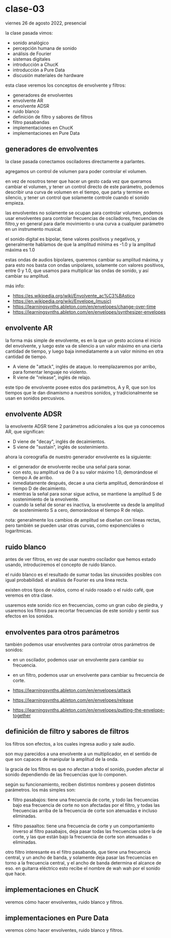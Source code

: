 # clase-03

viernes 26 de agosto 2022, presencial

la clase pasada vimos:

- sonido analógico
- percepción humana de sonido
- análisis de Fourier
- sistemas digitales
- introducción a ChucK
- introducción a Pure Data
- discusión materiales de hardware

esta clase veremos los conceptos de envolvente y filtros:

- generadores de envolventes
- envolvente AR
- envolvente ADSR
- ruido blanco
- definición de filtro y sabores de filtros
- filtro pasabandas
- implementaciones en ChucK
- implementaciones en Pure Data

## generadores de envolventes

la clase pasada conectamos osciladores directamente a parlantes.

agregamos un control de volumen para poder controlar el volumen.

en vez de nosotros tener que hacer un gesto cada vez que queramos cambiar el volumen, y tener un control directo de este parámetro, podemos describir una curva de volumen en el tiempo, que parta y termine en silencio, y tener un control que solamente controle cuando el sonido empieza.

las envolventes no solamente se ocupan para controlar volumen, podemos usar envolventes para controlar frecuencias de osciladores, frecuencias de filtro,y en general para darle movimiento o una curva a cualquier parámetro en un instrumento musical.

el sonido digital es bipolar, tiene valores positivos y negativos, y generalmente hablamos de que la amplitud mínima es -1.0 y la amplitud máxima es 1.0

estas ondas de audios bipolares, queremos cambiar su amplitud máxima, y para esto nos basta con ondas unipolares, solamente con valores positivos, entre 0 y 1.0, que usamos para multiplicar las ondas de sonido, y así cambiar su amplitud.

más info:

- https://es.wikipedia.org/wiki/Envolvente_ac%C3%BAstico
- https://en.wikipedia.org/wiki/Envelope_(music)
- https://learningsynths.ableton.com/en/envelopes/change-over-time
- https://learningsynths.ableton.com/en/envelopes/synthesizer-envelopes

## envolvente AR

la forma más simple de envolvente, es en la que un gesto acciona el inicio del envolvente, y luego este va de silencio a un valor máximo en una cierta cantidad de tiempo, y luego baja inmediatamente a un valor mínimo en otra cantidad de tiempo.

- A viene de "attack", inglés de ataque. lo reemplazaremos por arribo, para fomentar lenguaje no violento.
- R viene de "release", inglés de relajo.

este tipo de envolvente posee estos dos parámetros, A y R, que son los tiempos que le dan dinamismo a nuestros sonidos, y tradicionalmente se usan en sonidos percusivos.

## envolvente ADSR

la envolvente ADSR tiene 2 parámetros adicionales a los que ya conocemos AR, que significan:

- D viene de "decay", inglés de decaimientos.
- S viene de "sustain", inglés de sostenimiento.

ahora la coreografía de nuestro generador envolvente es la siguiente:

- el generador de envolvente recibe una señal para sonar.
- con esto, su amplitud va de 0 a su valor máximo 1.0, demorándose el tiempo A de arribo.
- inmediatamente después, decae a una cierta amplitud, demorándose el tiempo D de decaimiento.
- mientras la señal para sonar sigue activa, se mantiene la amplitud S de sostenimiento de la envolvente.
- cuando la señal de sonar es inactiva, la envolvente va desde la amplitud de sostenimiento S a cero, demorándose el tiempo R de relajo.

nota: generalmente los cambios de amplitud se diseñan con líneas rectas, pero también se pueden usar otras curvas, como exponenciales o logarítmicas.

## ruido blanco

antes de ver filtros, en vez de usar nuestro oscilador que hemos estado usando, introduciremos el concepto de ruido blanco.

el ruido blanco es el resultado de sumar todas las sinusoides posibles con igual probabilidad. el análisis de Fourier es una línea recta.

existen otros tipos de ruidos, como el ruido rosado o el ruido café, que veremos en otra clase.

usaremos este sonido rico en frecuencias, como un gran cubo de piedra, y usaremos los filtros para recortar frecuencias de este sonido y sentir sus efectos en los sonidos.

## envolventes para otros parámetros

también podemos usar envolventes para controlar otros parámetros de sonidos:

- en un oscilador, podemos usar un envolvente para cambiar su frecuencia.
- en un filtro, podemos usar un envolvente para cambiar su frecuencia de corte.

- https://learningsynths.ableton.com/en/envelopes/attack
- https://learningsynths.ableton.com/en/envelopes/release
- https://learningsynths.ableton.com/en/envelopes/putting-the-envelope-together

## definición de filtro y sabores de filtros

los filtros son efectos, a los cuales ingresa audio y sale audio.

son muy parecidos a una envolvente a un multiplicador, en el sentido de que son capaces de manipular la amplitud de la onda.

la gracia de los filtros es que no afectan a todo el sonido, pueden afectar al sonido dependiendo de las frecuencias que lo componen.

según su funcionamiento, reciben distintos nombres y poseen distintos parámetros. los más simples son:

- filtro pasabajos: tiene una frecuencia de corte, y todo las frecuencias bajo esa frecuencia de corte no son afectadas por el filtro, y todas las frecuencias arriba de la frecuencia de corte son atenuadas e incluso eliminadas.

- filtro pasaaltos: tiene una frecuencia de corte y un comportamiento inverso al filtro pasabajos, deja pasar todas las frecuencias sobre la de corte, y las que están bajo la frecuencia de corte son atenuadas o eliminadas.

otro filtro interesante es el filtro pasabanda, que tiene una frecuencia central, y un ancho de banda, y solamente deja pasar las frecuencias en torno a la frecuencia central, y el ancho de banda determina el alcance de eso. en guitarra eléctrico esto recibe el nombre de wah wah por el sonido que hace.

## implementaciones en ChucK

veremos cómo hacer envolventes, ruido blanco y filtros.

## implementaciones en Pure Data

veremos cómo hacer envolventes, ruido blanco y filtros.
